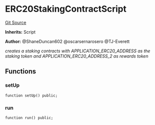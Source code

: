 # ERC20StakingContractScript
[Git Source](https://github.com/thrackle-io/rules-protocol/blob/4f7789968960e18493ff0b85b09856f12969daac/src/example/script/ERC20Staking.s.sol)

**Inherits:**
Script

**Author:**
@ShaneDuncan602 @oscarsernarosero @TJ-Everett

*creates a staking contracts with APPLICATION_ERC20_ADDRESS as the
staking token and APPLICATION_ERC20_ADDRESS_2 as rewards token*


## Functions
### setUp


```solidity
function setUp() public;
```

### run


```solidity
function run() public;
```

